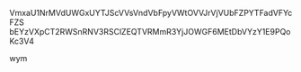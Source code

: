 VmxaU1NrMVdUWGxUYTJScVVsVndVbFpyVWtOVVJrVjVUbFZPYTFadVFYcFZS
bEYzVXpCT2RWSnRNV3RSClZEQTVRMmR3YjJOWGF6MEtDbVYzY1E9PQoKc3V4

wym